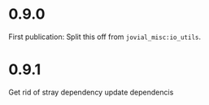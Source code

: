
# 0.9.0
First publication:  Split this off from `jovial_misc:io_utils`.

# 0.9.1
Get rid of stray dependency
update dependencis
